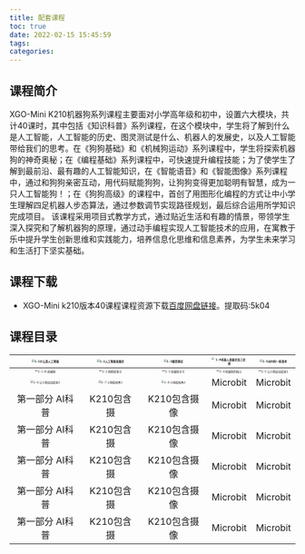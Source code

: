```yaml
---
title: 配套课程
toc: true
date: 2022-02-15 15:45:59
tags:
categories: 
---
```

## 课程简介

XGO-Mini K210机器狗系列课程主要面对小学高年级和初中，设置六大模块，共计40课时，其中包括《知识科普》系列课程，在这个模块中，学生将了解到什么是人工智能，人工智能的历史、图灵测试是什么、机器人的发展史，以及人工智能带给我们的思考。在《狗狗基础》和《机械狗运动》系列课程中，学生将探索机器狗的神奇奥秘；在《编程基础》系列课程中，可快速提升编程技能；为了使学生了解到最前沿、最有趣的人工智能知识，在《智能语音》和《智能图像》系列课程中，通过和狗狗亲密互动，用代码赋能狗狗，让狗狗变得更加聪明有智慧，成为一只人工智能狗！；在《狗狗高级》的课程中，首创了用图形化编程的方式让中小学生理解四足机器人步态算法，通过参数调节实现路径规划，最后综合运用所学知识完成项目。
该课程采用项目式教学方式，通过贴近生活和有趣的情景，带领学生深入探究和了解机器狗的原理，通过动手编程实现人工智能技术的应用，在寓教于乐中提升学生创新思维和实践能力，培养信息化思维和信息素养，为学生未来学习和生活打下坚实基础。

## 课程下载

- XGO-Mini k210版本40课程课程资源下载[百度网盘链接](https://pan.baidu.com/s/1JSlI4ymEP7Cy6dQLNfmDeQ "XGO-Mini课程下载")。提取码:5k04

## 课程目录

| [<img src="./11.png" alt="1-1什么是人工智能"  style="zoom:30%;" />](https://www.xgorobot.com/)   | <img src="./12.png" alt="1-2人工智能发展史" style="zoom:30%;" />    | <img src="./13.png" alt="1-3图灵测试" style="zoom:30%;" />     |    <img src="./14.png" alt="1-4机器人发展史及三定律" style="zoom:30%;" />  | <img src="./11.png" alt="1-5对AI的一些思考" style="zoom:30%;" />  |
|   :----:    |    :----:     |      :---:      |        :---:        |     :---:        |     
| <img src="./21.png" alt="2-1 Hi 机械狗" style="zoom:30%;" />   | <img src="./22.png" alt="2-2 狗狗知多少" style="zoom:30%;" />  | <img src="./23.png" alt="2-3 机器狗关节" style="zoom:30%;" />  |    <img src="./24.png" alt="2-4 机器狗的核心" style="zoom:30%;" />  |<img src="./25.png" alt="2-5 让小狗运动起来1" style="zoom:30%;" /> |
| <img src="./26.png" alt="2-6 让小狗运动起来2" style="zoom:30%;" />  | <img src="./27.png" alt="2-7 小狗街拍秀1" style="zoom:30%;" />    | <img src="./28.png" alt="2-8 小狗街拍秀2" style="zoom:30%;" />    |    Microbit  |Microbit  |
| 第一部分 AI科普   | K210包含摄    | K210包含摄像     |    Microbit  |Microbit  |
| 第一部分 AI科普   | K210包含摄    | K210包含摄像     |    Microbit  |Microbit  |
| 第一部分 AI科普   | K210包含摄    | K210包含摄像     |    Microbit  |Microbit  |
| 第一部分 AI科普   | K210包含摄    | K210包含摄像     |    Microbit  |Microbit  |
| 第一部分 AI科普   | K210包含摄    | K210包含摄像     |    Microbit  |Microbit  |
